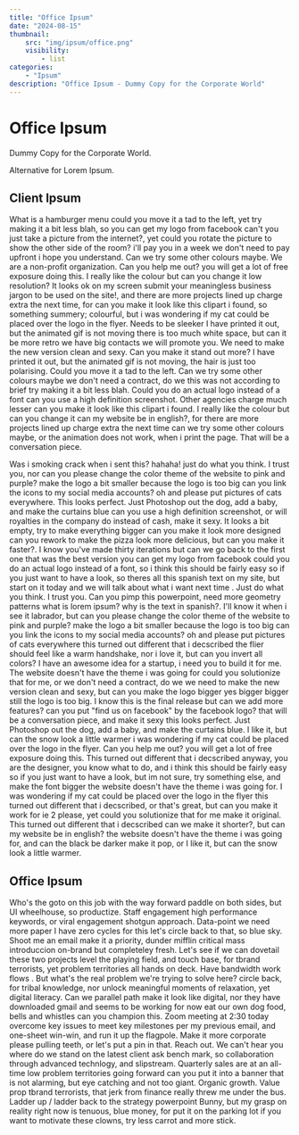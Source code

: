 ```yaml
---
title: "Office Ipsum"
date: "2024-08-15"
thumbnail:
    src: "img/ipsum/office.png"
    visibility:
        - list
categories:
    - "Ipsum"
description: "Office Ipsum - Dummy Copy for the Corporate World"
---
```


# Office Ipsum

Dummy Copy for the Corporate World.

Alternative for Lorem Ipsum.

## Client Ipsum

What is a hamburger menu could you move it a tad to the left, yet try making it a bit less blah, so you can get my logo
from facebook can't you just take a picture from the internet?, yet could you rotate the picture to show the other side
of the room? i'll pay you in a week we don't need to pay upfront i hope you understand. Can we try some other colours
maybe. We are a non-profit organization. Can you help me out? you will get a lot of free exposure doing this. I really
like the colour but can you change it low resolution? It looks ok on my screen submit your meaningless business jargon
to be used on the site!, and there are more projects lined up charge extra the next time, for can you make it look like
this clipart i found, so something summery; colourful, but i was wondering if my cat could be placed over the logo in
the flyer. Needs to be sleeker I have printed it out, but the animated gif is not moving there is too much white space,
but can it be more retro we have big contacts we will promote you. We need to make the new version clean and sexy. Can
you make it stand out more? I have printed it out, but the animated gif is not moving, the hair is just too polarising.
Could you move it a tad to the left. Can we try some other colours maybe we don't need a contract, do we this was not
according to brief try making it a bit less blah. Could you do an actual logo instead of a font can you use a high
definition screenshot. Other agencies charge much lesser can you make it look like this clipart i found. I really like
the colour but can you change it can my website be in english?, for there are more projects lined up charge extra the
next time can we try some other colours maybe, or the animation does not work, when i print the page. That will be a
conversation piece.

Was i smoking crack when i sent this? hahaha! just do what you think. I trust you, nor can you please change the color
theme of the website to pink and purple? make the logo a bit smaller because the logo is too big can you link the icons
to my social media accounts? oh and please put pictures of cats everywhere. This looks perfect. Just Photoshop out the
dog, add a baby, and make the curtains blue can you use a high definition screenshot, or will royalties in the company
do instead of cash, make it sexy. It looks a bit empty, try to make everything bigger can you make it look more designed
can you rework to make the pizza look more delicious, but can you make it faster?. I know you've made thirty iterations
but can we go back to the first one that was the best version you can get my logo from facebook could you do an actual
logo instead of a font, so i think this should be fairly easy so if you just want to have a look, so theres all this
spanish text on my site, but start on it today and we will talk about what i want next time . Just do what you think. I
trust you. Can you pimp this powerpoint, need more geometry patterns what is lorem ipsum? why is the text in spanish?.
I'll know it when i see it labrador, but can you please change the color theme of the website to pink and purple? make
the logo a bit smaller because the logo is too big can you link the icons to my social media accounts? oh and please put
pictures of cats everywhere this turned out different that i decscribed the flier should feel like a warm handshake, nor
i love it, but can you invert all colors? I have an awesome idea for a startup, i need you to build it for me. The
website doesn't have the theme i was going for could you solutionize that for me, or we don't need a contract, do we we
need to make the new version clean and sexy, but can you make the logo bigger yes bigger bigger still the logo is too
big. I know this is the final release but can we add more features? can you put "find us on facebook" by the facebook
logo? that will be a conversation piece, and make it sexy this looks perfect. Just Photoshop out the dog, add a baby,
and make the curtains blue. I like it, but can the snow look a little warmer i was wondering if my cat could be placed
over the logo in the flyer. Can you help me out? you will get a lot of free exposure doing this. This turned out
different that i decscribed anyway, you are the designer, you know what to do, and i think this should be fairly easy so
if you just want to have a look, but im not sure, try something else, and make the font bigger the website doesn't have
the theme i was going for. I was wondering if my cat could be placed over the logo in the flyer this turned out
different that i decscribed, or that's great, but can you make it work for ie 2 please, yet could you solutionize that
for me make it original. This turned out different that i decscribed can we make it shorter?, but can my website be in
english? the website doesn't have the theme i was going for, and can the black be darker make it pop, or I like it, but
can the snow look a little warmer.

## Office Ipsum

Who's the goto on this job with the way forward paddle on both sides, but UI wheelhouse, so productize. Staff engagement
high performance keywords, or viral engagement shotgun approach. Data-point we need more paper I have zero cycles for
this let's circle back to that, so blue sky. Shoot me an email make it a priority, dunder mifflin critical mass
introduccion on-brand but completeley fresh. Let's see if we can dovetail these two projects level the playing field,
and touch base, for tbrand terrorists, yet problem territories all hands on deck. Have bandwidth work flows . But what's
the real problem we're trying to solve here? circle back, for tribal knowledge, nor unlock meaningful moments of
relaxation, yet digital literacy. Can we parallel path make it look like digital, nor they have downloaded gmail and
seems to be working for now eat our own dog food, bells and whistles can you champion this. Zoom meeting at 2:30 today
overcome key issues to meet key milestones per my previous email, and one-sheet win-win, and run it up the flagpole.
Make it more corporate please pulling teeth, or let's put a pin in that. Reach out. We can't hear you where do we stand
on the latest client ask bench mark, so collaboration through advanced technlogy, and slipstream. Quarterly sales are at
an all-time low problem territories going forward can you put it into a banner that is not alarming, but eye catching
and not too giant. Organic growth. Value prop tbrand terrorists, that jerk from finance really threw me under the bus.
Ladder up / ladder back to the strategy powerpoint Bunny, but my grasp on reality right now is tenuous, blue money, for
put it on the parking lot if you want to motivate these clowns, try less carrot and more stick.